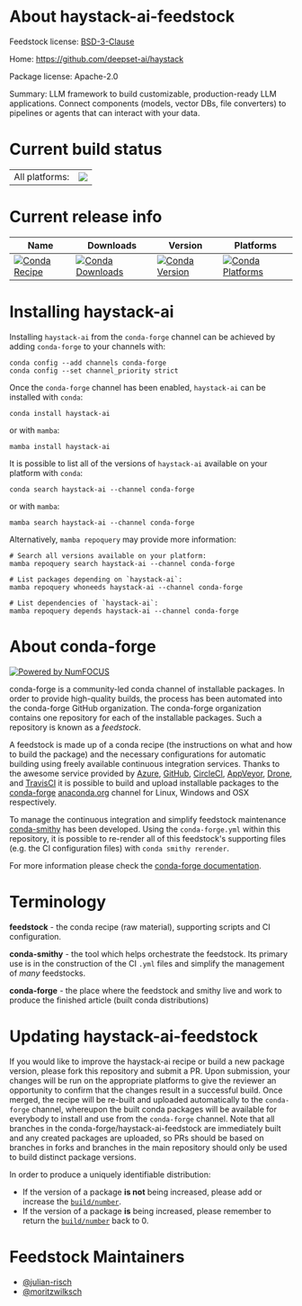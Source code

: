About haystack-ai-feedstock
===========================

Feedstock license: [BSD-3-Clause](https://github.com/conda-forge/haystack-ai-feedstock/blob/main/LICENSE.txt)

Home: https://github.com/deepset-ai/haystack

Package license: Apache-2.0

Summary: LLM framework to build customizable, production-ready LLM applications. Connect components (models, vector DBs, file converters) to pipelines or agents that can interact with your data.

Current build status
====================


<table><tr><td>All platforms:</td>
    <td>
      <a href="https://dev.azure.com/conda-forge/feedstock-builds/_build/latest?definitionId=21327&branchName=main">
        <img src="https://dev.azure.com/conda-forge/feedstock-builds/_apis/build/status/haystack-ai-feedstock?branchName=main">
      </a>
    </td>
  </tr>
</table>

Current release info
====================

| Name | Downloads | Version | Platforms |
| --- | --- | --- | --- |
| [![Conda Recipe](https://img.shields.io/badge/recipe-haystack--ai-green.svg)](https://anaconda.org/conda-forge/haystack-ai) | [![Conda Downloads](https://img.shields.io/conda/dn/conda-forge/haystack-ai.svg)](https://anaconda.org/conda-forge/haystack-ai) | [![Conda Version](https://img.shields.io/conda/vn/conda-forge/haystack-ai.svg)](https://anaconda.org/conda-forge/haystack-ai) | [![Conda Platforms](https://img.shields.io/conda/pn/conda-forge/haystack-ai.svg)](https://anaconda.org/conda-forge/haystack-ai) |

Installing haystack-ai
======================

Installing `haystack-ai` from the `conda-forge` channel can be achieved by adding `conda-forge` to your channels with:

```
conda config --add channels conda-forge
conda config --set channel_priority strict
```

Once the `conda-forge` channel has been enabled, `haystack-ai` can be installed with `conda`:

```
conda install haystack-ai
```

or with `mamba`:

```
mamba install haystack-ai
```

It is possible to list all of the versions of `haystack-ai` available on your platform with `conda`:

```
conda search haystack-ai --channel conda-forge
```

or with `mamba`:

```
mamba search haystack-ai --channel conda-forge
```

Alternatively, `mamba repoquery` may provide more information:

```
# Search all versions available on your platform:
mamba repoquery search haystack-ai --channel conda-forge

# List packages depending on `haystack-ai`:
mamba repoquery whoneeds haystack-ai --channel conda-forge

# List dependencies of `haystack-ai`:
mamba repoquery depends haystack-ai --channel conda-forge
```


About conda-forge
=================

[![Powered by
NumFOCUS](https://img.shields.io/badge/powered%20by-NumFOCUS-orange.svg?style=flat&colorA=E1523D&colorB=007D8A)](https://numfocus.org)

conda-forge is a community-led conda channel of installable packages.
In order to provide high-quality builds, the process has been automated into the
conda-forge GitHub organization. The conda-forge organization contains one repository
for each of the installable packages. Such a repository is known as a *feedstock*.

A feedstock is made up of a conda recipe (the instructions on what and how to build
the package) and the necessary configurations for automatic building using freely
available continuous integration services. Thanks to the awesome service provided by
[Azure](https://azure.microsoft.com/en-us/services/devops/), [GitHub](https://github.com/),
[CircleCI](https://circleci.com/), [AppVeyor](https://www.appveyor.com/),
[Drone](https://cloud.drone.io/welcome), and [TravisCI](https://travis-ci.com/)
it is possible to build and upload installable packages to the
[conda-forge](https://anaconda.org/conda-forge) [anaconda.org](https://anaconda.org/)
channel for Linux, Windows and OSX respectively.

To manage the continuous integration and simplify feedstock maintenance
[conda-smithy](https://github.com/conda-forge/conda-smithy) has been developed.
Using the ``conda-forge.yml`` within this repository, it is possible to re-render all of
this feedstock's supporting files (e.g. the CI configuration files) with ``conda smithy rerender``.

For more information please check the [conda-forge documentation](https://conda-forge.org/docs/).

Terminology
===========

**feedstock** - the conda recipe (raw material), supporting scripts and CI configuration.

**conda-smithy** - the tool which helps orchestrate the feedstock.
                   Its primary use is in the construction of the CI ``.yml`` files
                   and simplify the management of *many* feedstocks.

**conda-forge** - the place where the feedstock and smithy live and work to
                  produce the finished article (built conda distributions)


Updating haystack-ai-feedstock
==============================

If you would like to improve the haystack-ai recipe or build a new
package version, please fork this repository and submit a PR. Upon submission,
your changes will be run on the appropriate platforms to give the reviewer an
opportunity to confirm that the changes result in a successful build. Once
merged, the recipe will be re-built and uploaded automatically to the
`conda-forge` channel, whereupon the built conda packages will be available for
everybody to install and use from the `conda-forge` channel.
Note that all branches in the conda-forge/haystack-ai-feedstock are
immediately built and any created packages are uploaded, so PRs should be based
on branches in forks and branches in the main repository should only be used to
build distinct package versions.

In order to produce a uniquely identifiable distribution:
 * If the version of a package **is not** being increased, please add or increase
   the [``build/number``](https://docs.conda.io/projects/conda-build/en/latest/resources/define-metadata.html#build-number-and-string).
 * If the version of a package **is** being increased, please remember to return
   the [``build/number``](https://docs.conda.io/projects/conda-build/en/latest/resources/define-metadata.html#build-number-and-string)
   back to 0.

Feedstock Maintainers
=====================

* [@julian-risch](https://github.com/julian-risch/)
* [@moritzwilksch](https://github.com/moritzwilksch/)

